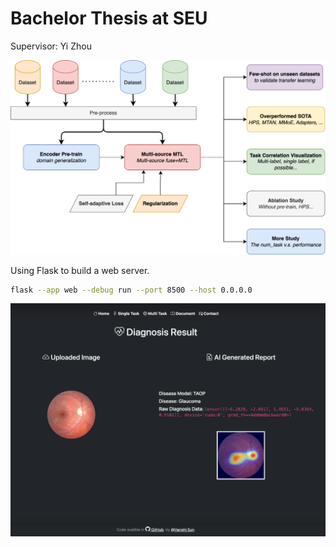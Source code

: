 # Bachelor Thesis at SEU
Supervisor: Yi Zhou

![](web/static/img/Thesis.drawio.png)

Using Flask to build a web server.
```bash
flask --app web --debug run --port 8500 --host 0.0.0.0
```

![](web/static/img/single.png)